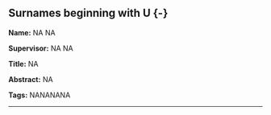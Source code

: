 




## Surnames beginning with U {-}

**Name:** NA NA

**Supervisor:** NA NA

**Title:** NA

**Abstract:** NA

**Tags:** NANANANA

---
